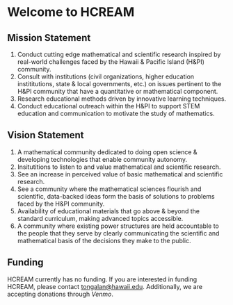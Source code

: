 # Welcome to HCREAM

## Mission Statement

1.  Conduct cutting edge mathematical and scientific research inspired by real-world challenges faced by the Hawaii & Pacific Island (H&PI) community.
2.  Consult with institutions (civil organizations, higher education instititutions, state & local governments, etc.) on issues pertinent to the H&PI community that have a quantitative or mathematical component.
3.  Research educational methods driven by innovative learning techniques.
4.  Conduct educational outreach within the H&PI to support STEM education and communication to motivate the study of mathematics.

## Vision Statement

1.  A mathematical community dedicated to doing open science & developing technologies that enable community autonomy.
2.  Insitutitions to listen to and value mathematical and scientific research.
3.  See an increase in perceived value of basic mathematical and scientific research.
4.  See a community where the mathematical sciences flourish and scientific, data-backed ideas form the basis of solutions to problems faced by the H&PI community​​​​​​.
5.  Availability of educational materials that go above & beyond the standard curriculum, making advanced topics accessible.
6.  A community where existing power structures are held accountable to the people that they serve by clearly communicating the scientific and mathematical basis of the decisions they make to the public.

## Funding

HCREAM currently has no funding. If you are interested in funding HCREAM, please contact <tongalan@hawaii.edu>. Additionally, we are accepting donations through _Venmo_.
